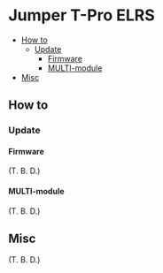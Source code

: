 # Jumper T-Pro ELRS

- [How to](#how-to)
  - [Update](#update)
    - [Firmware](#firmware)
    - [MULTI-module](#multi-module)
- [Misc](#misc)

## How to

### Update

#### Firmware

(T. B. D.)

#### MULTI-module

(T. B. D.)

## Misc

(T. B. D.)
